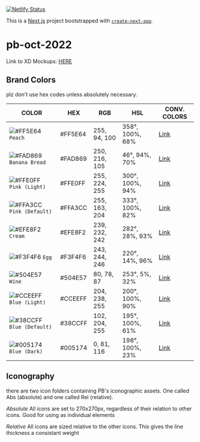 [![Netlify Status](https://api.netlify.com/api/v1/badges/d1e34172-42ec-4dd1-96ad-b2d28951a1af/deploy-status)](https://app.netlify.com/sites/pixelbakery/deploys)

This is a [Next.js](https://nextjs.org/) project bootstrapped with [`create-next-app`](https://github.com/vercel/next.js/tree/canary/packages/create-next-app).

# pb-oct-2022

Link to XD Mockups: [HERE](https://xd.adobe.com/view/a95dc4ca-cea6-4af3-be90-78a0cef0a1dd-fc0e/)

## Brand Colors

plz don't use hex codes unless absolutely necessary.

| COLOR                                                                            | HEX     | RGB           | HSL             | CONV. COLORS                                               |
| -------------------------------------------------------------------------------- | ------- | ------------- | --------------- | ---------------------------------------------------------- |
| ![#FF5E64](https://via.placeholder.com/15/FF5E64/000000?text=+) `Peach`          | #FF5E64 | 255, 94, 100  | 358°, 100%, 68% | [Link](https://convertingcolors.com/hex-color-ED6969.html) |
| ![#FAD869](https://via.placeholder.com/15/FAD869/000000?text=+) `Banana Bread`   | #FAD869 | 250, 216, 105 | 46°, 94%, 70%   | [Link](https://convertingcolors.com/hex-color-F5D77A.html) |
| ![#FFE0FF](https://via.placeholder.com/15/FFE0FF/000000?text=+) `Pink (Light)`   | #FFE0FF | 255, 224, 255 | 300°, 100%, 94% | [Link](https://convertingcolors.com/hex-color-FFE0FF.html) |
| ![#FFA3CC](https://via.placeholder.com/15/FFA3CC/000000?text=+) `Pink (Default)` | #FFA3CC | 255, 163, 204 | 333°, 100%, 82% | [Link](https://convertingcolors.com/hex-color-F2A8CA.html) |
| ![#EFE8F2](https://via.placeholder.com/15/EFE8F2/000000?text=+) `Cream`          | #EFE8F2 | 239, 232, 242 | 282°, 28%, 93%  | [Link](https://convertingcolors.com/hex-color-EFE8F2.html) |
| ![#F3F4F6](https://via.placeholder.com/15/F3F4F6/000000?text=+) `Egg`            | #F3F4F6 | 243, 244, 246 | 220°, 14%, 96%  | [Link](https://convertingcolors.com/hex-color-F3F4F6.html) |
| ![#504E57](https://via.placeholder.com/15/504E57/000000?text=+) `Wine`           | #504E57 | 80, 78, 87    | 253°, 5%, 32%   | [Link](https://convertingcolors.com/hex-color-504E57.html) |
| ![#CCEEFF](https://via.placeholder.com/15/CCEEFF/000000?text=+) `Blue (Light)`   | #CCEEFF | 204, 238, 255 | 200°, 100%, 90% | [Link](https://convertingcolors.com/hex-color-CCEEFF.html) |
| ![#38CCFF](https://via.placeholder.com/15/38CCFF/000000?text=+) `Blue (Default)` | #38CCFF | 102, 204, 255 | 195°, 100%, 61% | [Link](https://convertingcolors.com/hex-color-66CCFF.html) |
| ![#005174](https://via.placeholder.com/15/005174/000000?text=+) `Blue (Dark)`    | #005174 | 0, 81, 116    | 198°, 100%, 23% | [Link](https://convertingcolors.com/hex-color-045171.html) |

## Iconography

there are two icon folders containing PB's iconographic assets. One called Abs (absolute) and one called Rel (relative).

_Absolute_
All icons are set to 270x270px, regardless of their relation to other icons. Good for using as individual elements

_Relative_
All icons are sized relative to the other icons. This gives the line thickness a consistant weight
